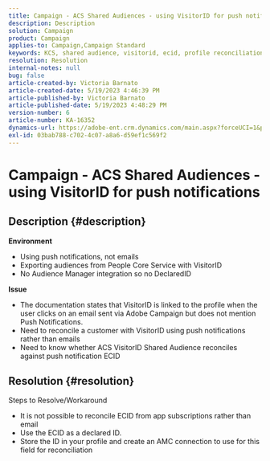 ```yaml
---
title: Campaign - ACS Shared Audiences - using VisitorID for push notifications
description: Description
solution: Campaign
product: Campaign
applies-to: Campaign,Campaign Standard
keywords: KCS, shared audience, visitorid, ecid, profile reconciliation, push notifications
resolution: Resolution
internal-notes: null
bug: false
article-created-by: Victoria Barnato
article-created-date: 5/19/2023 4:46:39 PM
article-published-by: Victoria Barnato
article-published-date: 5/19/2023 4:48:29 PM
version-number: 6
article-number: KA-16352
dynamics-url: https://adobe-ent.crm.dynamics.com/main.aspx?forceUCI=1&pagetype=entityrecord&etn=knowledgearticle&id=1cdaedb3-64f6-ed11-8848-6045bd0065b6
exl-id: 03bab788-c702-4c07-a8a6-d59ef1c569f2
---
```

# Campaign - ACS Shared Audiences - using VisitorID for push notifications

## Description {#description}

<b>Environment</b>
- Using push notifications, not emails
- Exporting audiences from People Core Service with VisitorID
- No Audience Manager integration so no DeclaredID

<b>Issue</b>
- The documentation states that VisitorID is linked to the profile when the user clicks on an email sent via Adobe Campaign but does not mention Push Notifications.
- Need to reconcile a customer with VisitorID using push notifications rather than emails
- Need to know whether ACS VisitorID Shared Audience reconciles against push notification ECID







## Resolution {#resolution}


Steps to Resolve/Workaround

- It is not possible to reconcile ECID from app subscriptions rather than email
- Use the ECID as a declared ID.
- Store the ID in your profile and create an AMC connection to use for this field for reconciliation

